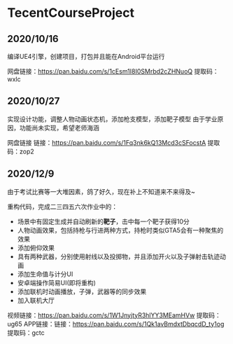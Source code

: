 # TecentCourseProject

## 2020/10/16

编译UE4引擎，创建项目，打包并且能在Android平台运行

网盘链接：https://pan.baidu.com/s/1cEsm1I8I0SMrbd2cZHNuoQ 
提取码：wxlc 

## 2020/10/27
实现设计功能，调整人物动画状态机，添加枪支模型，添加靶子模型
由于学业原因，功能尚未实现，希望老师海涵

网盘链接
链接：https://pan.baidu.com/s/1Fq3nk6kQ13Mcd3cSFocstA 
提取码：zop2 

## 2020/12/9

由于考试比赛等一大堆因素，鸽了好久，现在补上不知道来不来得及~

重构代码，完成二三四五六次作业中的：

- 场景中有固定生成并自动刷新的**靶子**，击中每一个靶子获得10分
- 人物动画效果，包括持枪与行进两种方式，持枪时类似GTA5会有一种聚焦的效果
- 添加俯仰效果
- 具有两种武器，分别使用射线以及投掷物，并且添加开火以及子弹射击轨迹动画
- 添加生命值与计分UI
- 安卓端操作简易UI(即将重构)
- 添加联机时动画播放，子弹，武器等的同步效果
- 加入联机大厅

视频链接：https://pan.baidu.com/s/1W1JnyjtyR3hlYY3MEamHVw 
提取码：ug65 
APP链接：链接：https://pan.baidu.com/s/1Qk1avBmdxtDbqcdD_ty1og 
提取码：gctc 